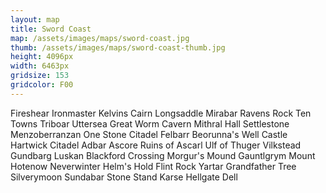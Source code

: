 ```yaml
---
layout: map
title: Sword Coast
map: /assets/images/maps/sword-coast.jpg
thumb: /assets/images/maps/sword-coast-thumb.jpg
height: 4096px
width: 6463px
gridsize: 153
gridcolor: F00
---
```

<span class="--right" style="top:358px;left:2123px;">Fireshear</span>
<span class="--right" style="top:195px;left:2102px;">Ironmaster</span>
<span class="--right" style="top:126px;left:2203px;">Kelvins Cairn</span>
<span class="--left" style="top:616px;left:2905px;">Longsaddle</span>
<span class="--right" style="top:297px;left:2713px;">Mirabar</span>
<span class="--right" style="top:236px;left:2458px;">Ravens Rock</span>
<span class="--right" style="top:195px;left:2265px;">Ten Towns</span>
<span class="--left" style="top:819px;left:2995px;">Triboar</span>
<span class="--left" style="top:159px;left:602px;">Uttersea</span>
<span class="--right" style="top:240px;left:2960px;">Great Worm Cavern</span>
<span class="--right" style="top:376px;left:3337px;">Mithral Hall</span>
<span class="--right" style="top:395px;left:3328px;">Settlestone</span>
<span class="--left" style="top:376px;left:3481px;">Menzoberranzan</span>
<span class="--left" style="top:358px;left:3612px;">One Stone</span>
<span class="--left" style="top:360px;left:3805px;">Citadel Felbarr</span>
<span class="--left" style="top:201px;left:3774px;">Beorunna's Well</span>
<span class="--right" style="top:155px;left:4094px;">Castle Hartwick</span>
<span class="--right" style="top:291px;left:4053px;">Citadel Adbar</span>
<span class="--left" style="top:432px;left:4323px;">Ascore</span>
<span class="--right" style="top:588px;left:706px;">Ruins of Ascarl</span>
<span class="--right" style="top:653px;left:709px;">Ulf of Thuger</span>
<span class="--left" style="top:706px;left:968px;">Vilkstead</span>
<span class="--left" style="top:729px;left:1682px;">Gundbarg</span>
<span class="--right" style="top:444px;left:2396px;">Luskan</span>
<span class="--left" style="top:440px;left:2504px;">Blackford Crossing</span>
<span class="--left" style="top:502px;left:2714px;">Morgur's Mound</span>
<span class="--left" style="top:593px;left:2621px;">Gauntlgrym</span>
<span class="--right" style="top:606px;left:2456px;">Mount Hotenow</span>
<span class="--right" style="top:748px;left:2433px;">Neverwinter</span>
<span class="--right" style="top:786px;left:2506px;">Helm's Hold</span>
<span class="--left" style="top:704px;left:3168px;">Flint Rock</span>
<span class="--left" style="top:830px;left:3133px;">Yartar</span>
<span class="--right" style="top:797px;left:3474px;">Grandfather Tree</span>
<span class="--right" style="top:528px;left:3484px;">Silverymoon</span>
<span class="--right" style="top:501px;left:3782px;">Sundabar</span>
<span class="--left" style="top:634px;left:3822px;">Stone Stand</span>
<span class="--left" style="top:931px;left:3727px;">Karse</span>
<span class="--right" style="top:693px;left:3938px;">Hellgate Dell</span>
